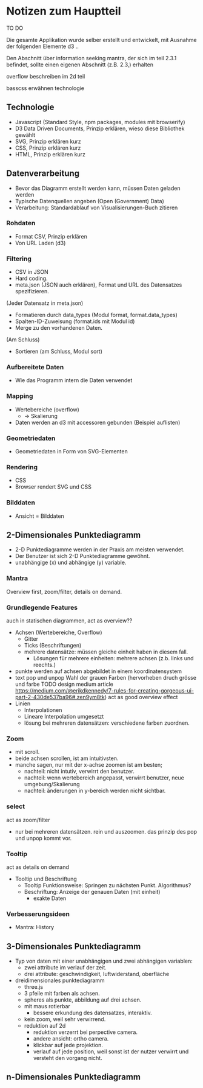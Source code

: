 Notizen zum Hauptteil
=====================

TO DO

Die gesamte Applikation wurde selber erstellt und entwickelt, mit Ausnahme der folgenden Elemente d3 ..

Den Abschnitt über information seeking mantra, der sich im teil 2.3.1 befindet, sollte einen eigenen Abschnitt (z.B. 2.3,) erhalten

overflow beschreiben im 2d teil


basscss erwähnen technologie


## Technologie

- Javascript (Standard Style, npm packages, modules mit browserify)
- D3 Data Driven Documents, Prinzip erklären, wieso diese Bibliothek gewählt
- SVG, Prinzip erklären kurz
- CSS, Prinzip erklären kurz
- HTML, Prinzip erklären kurz

## Datenverarbeitung

- Bevor das Diagramm erstellt werden kann, müssen Daten geladen werden
- Typische Datenquellen angeben (Open (Government) Data)
- Verarbeitung: Standardablauf von Visualisierungen-Buch zitieren

### Rohdaten

  - Format CSV, Prinzip erklären
  - Von URL Laden (d3)

### Filtering

  - CSV in JSON
  - Hard coding.
  - meta.json (JSON auch erklären), Format und URL des Datensatzes spezifizieren.

  (Jeder Datensatz in meta.json)
  - Formatieren durch data_types (Modul format, format.data_types)
  - Spalten-ID-Zuweisung (format.ids mit Modul id)
  - Merge zu den vorhandenen Daten.

  (Am Schluss)
  - Sortieren (am Schluss, Modul sort)

### Aufbereitete Daten

  - Wie das Programm intern die Daten verwendet

### Mapping

  - Wertebereiche (overflow)
    - -> Skalierung
  - Daten werden an d3 mit accessoren gebunden (Beispiel auflisten)

### Geometriedaten

  - Geometriedaten in Form von SVG-Elementen

### Rendering

  - CSS
  - Browser rendert SVG und CSS

### Bilddaten

  - Ansicht = Bilddaten

<!----->

## 2-Dimensionales Punktediagramm

  - 2-D Punktediagramme werden in der Praxis am meisten verwendet.
  - Der Benutzer ist sich 2-D Punktediagramme gewöhnt.
  - unabhängige (x) und abhängige (y) variable.

### Mantra

  Overview first, zoom/filter, details on demand.

### Grundlegende Features
  auch in statischen diagrammen, act as overview??

  - Achsen (Wertebereiche, Overflow)
    - Gitter
    - Ticks (Beschriftungen)
    - mehrere datensätze: müssen gleiche einheit haben in diesem fall.
      - Lösungen für mehrere einheiten: mehrere achsen (z.b. links und reechts.)
  - punkte werden auf achsen abgebildet in einem koordinatensystem
  - text pop und unpop Wahl der grauen Farben (hervorheben druch grösse und farbe TODO design medium article https://medium.com/@erikdkennedy/7-rules-for-creating-gorgeous-ui-part-2-430de537ba96#.zen9ym8tk) act as good overview effect
  - Linien
    - Interpolationen
    - Lineare Interpolation umgesetzt
    - lösung bei mehreren datensätzen: verschiedene farben zuordnen.

### Zoom

  - mit scroll.
  - beide achsen scrollen, ist am intuitivsten.
  - manche sagen, nur mit der x-achse zoomen ist am besten;
    - nachteil: nicht intutiv, verwirrt den benutzer.
    - nachteil: wenn wertebereich angepasst, verwirrt benutzer, neue umgebung/Skalierung
    - nachteil: änderungen in y-bereich werden nicht sichtbar.


### select
act as zoom/filter

  - nur bei mehreren datensätzen. rein und auszoomen. das prinzip des pop und unpop kommt vor.

### Tooltip
  act as details on demand

  - Tooltip und Beschriftung
    - Tooltip Funktionsweise: Springen zu nächsten Punkt. Algorithmus?
    - Beschriftung: Anzeige der genauen Daten (mit einheit)
      - exakte Daten

### Verbesserungsideen

  - Mantra: History


## 3-Dimensionales Punktediagramm

  - Typ von daten mit einer unabhängigen und zwei abhängigen variablen:
    - zwei attribute im verlauf der zeit.
    - drei attribute: geschwindigkeit, luftwiderstand, oberfläche
  - dreidimensionales punktediagramm
    - three.js
    - 3 pfeile mit farben als achsen.
    - spheres als punkte, abbildung auf drei achsen.
    - mit maus rotierbar
      - bessere erkundung des datensatzes, interaktiv.
    - kein zoom, weil sehr verwirrend.
    - reduktion auf 2d
      - reduktion verzerrt bei perpective camera.
      - andere ansicht: ortho camera.
      - klickbar auf jede projektion.
      - verlauf auf jede position, weil sonst ist der nutzer verwirrt und versteht
        den vorgang nicht.

## n-Dimensionales Punktediagramm
